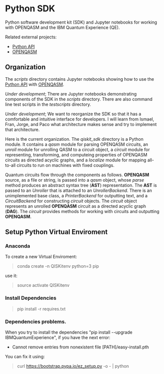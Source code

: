 # Python SDK

Python software development kit (SDK) and Jupyter notebooks for working with
OPENQASM and the IBM Quantum Experience (QE).

Related external projects:

- [Python API](https://github.com/IBM/qiskit-api-py)
- [OPENQASM](https://github.com/IBM/qiskit-openqasm)

## Organization

The *scripts* directory contains Jupyter notebooks showing how to use the
[Python API](https://github.com/IBM/qiskit-api-py) with
[OPENQASM](https://github.com/IBM/qiskit-openqasm).

*Under development*; There are Jupyter notebooks demonstrating components of
the SDK in the *scripts* directory. There are also command line test scripts
in the *testscripts* directory.

*Under development*; We want to reorganize the SDK so that it has a
comfortable and intuitive interface for developers. I will learn from
Ismael, Fran, Jorge, and Paco what architecture makes sense and try to
implement that architecture.

Here is the current organization. The *qiskit_sdk* directory is a Python
module. It contains a *qasm* module for parsing OPENQASM circuits,
an *unroll* module for unrolling QASM to a circuit object, a *circuit* module
for representing, transforming, and computeing properties of OPENQASM circuits
as directed acyclic graphs, and a *localize* module for mapping all-to-all
circuits to run on machines with fixed couplings.

Quantum circuits flow through the components as follows. **OPENQASM** source,
as a file or string, is passed into a *qasm* object, whose *parse* method
produces an abstract syntax tree (**AST**) representation. The **AST** is
passed to an *Unroller* that is attached to an *UnrollerBackend*. There is
an unimplemented base class, a *PrinterBackend* for outputting text, and
a *CircuitBackend* for constructing *circuit* objects. The *circuit* object
represents an unrolled **OPENQASM** circuit as a directed acyclic graph
(**DAG**). The *circuit* provides methods for working with circuits and
outputting **OPENQASM**.

## Setup Python Virtual Enviroment

### Anaconda
To create a new Virtual Enviroment:
> conda create -n QISKitenv python=3 pip

use it:

> source activate QISKitenv

### Install Dependencies

> pip install -r requires.txt

### Dependencies problems.

When you try to install the dependencies "pip install --upgrade IBMQuantumExperience", if you have the next error:

* Cannot remove entries from nonexistent file [PATH]/easy-install.pth

You can fix it using:

> curl https://bootstrap.pypa.io/ez_setup.py -o - | python
